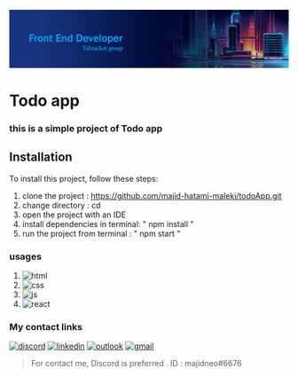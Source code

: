 ![Alt Text](banner.jpg)

# Todo app
### this is a simple project of Todo app

## Installation
To install this project, follow these steps:
1. clone the project : https://github.com/majid-hatami-maleki/todoApp.git
2. change directory : cd
3. open the project with an IDE
4. install dependencies in terminal: " npm install "
5. run the project from terminal : " npm start "

### usages
1. ![html][html-shield]
2. ![css][css-shield]
3. ![js][js-shield]
4. ![react][react-shield]

### My contact links

[![discord][discord-shield]][discord-url]
[![linkedin][linkedin-shield]][linkedin-url]
[![outlook][outlook-shield]][outlook-url]
[![gmail][gmail-shield]][gmail-url]

> For contact me, Discord is preferred . ID : majidneo#6676

[discord-shield]: https://img.shields.io/badge/Discord-discord?logo=discord&logoColor=white&labelColor=%235661E0&color=%235661E0
[discord-url]: https://discord.gg/kyCEtPs7
[linkedin-shield]: https://img.shields.io/badge/Linkedin-linkedin%20link?logo=linkedin&logoColor=white&labelColor=%230B66C2&color=%230B66C2
[linkedin-url]: https://www.linkedin.com/in/majid-hatami-maleki-790257276/
[outlook-shield]: https://img.shields.io/badge/Outlook-email?logo=microsoftoutlook&logoColor=white&labelColor=%23106CBD&color=%23106CBD
[outlook-url]: mailto:majidhatamimaleki@outlook.com
[gmail-shield]: https://img.shields.io/badge/Gmail-email?logo=gmail&logoColor=white&labelColor=%23D02C1F&color=%23D02C1F
[gmail-url]: mailto:majidhatamimalekii@gmail.com
[coursera-url]: https://www.coursera.org/
[meta-certificate-url]: https://www.coursera.org/account/accomplishments/verify/2KZQWFH8SVA4
[html-shield]:https://img.shields.io/badge/html-HTML?logo=html5&logoColor=white&labelColor=%23DC4A25&color=%23DC4A25
[css-shield]:https://img.shields.io/badge/css-css?logo=css3&logoColor=white&labelColor=%23244BDD&color=%23244BDD
[js-shield]:https://img.shields.io/badge/javascript-JS?logo=javascript&logoColor=black&labelColor=%23EFD81B&color=%23EFD81B
[react-shield]:https://img.shields.io/badge/react.js-react?logo=react&logoColor=%2361DAFB&labelColor=%232A2C2E&color=%232A2C2E
